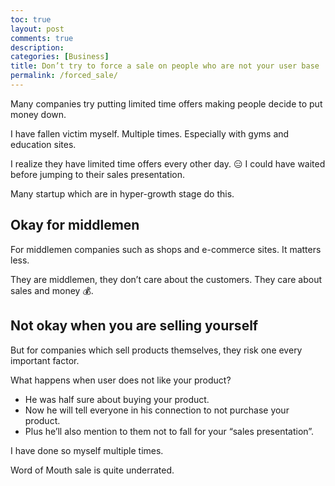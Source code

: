 ```yaml
---
toc: true
layout: post
comments: true
description: 
categories: [Business]
title: Don’t try to force a sale on people who are not your user base
permalink: /forced_sale/
---
```


Many companies try putting limited time offers making people decide to put money down. 

I have fallen victim myself. Multiple times. Especially with gyms and education sites.

I realize they have limited time offers every other day. 😑 I could have waited before jumping to their sales presentation.

Many startup which are in hyper-growth stage do this.

## Okay for middlemen

For middlemen companies such as shops and e-commerce sites. It matters less.

They are middlemen, they don’t care about the customers. They care about sales and money 💰.

## Not okay when you are selling yourself

But for companies which sell products themselves, they risk one every important factor.

What happens when user does not like your product?
- He was half sure about buying your product.
- Now he will tell everyone in his connection to not purchase your product.
- Plus he’ll also mention to them not to fall for your “sales presentation”.

I have done so myself multiple times.

Word of Mouth sale is quite underrated.